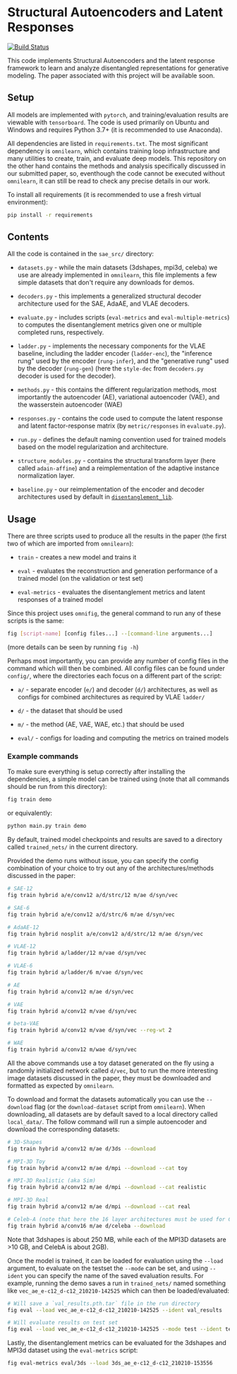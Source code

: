 # Structural Autoencoders and Latent Responses

[![Build Status](https://travis-ci.com/felixludos/learn_rep.svg?branch=master)](https://travis-ci.com/felixludos/learn_rep)

This code implements Structural Autoencoders and the latent response framework to learn and analyze disentangled representations for generative modeling. The paper associated with this project will be available soon.

## Setup

All models are implemented with `pytorch`, and training/evaluation results are viewable with `tensorboard`. The code is used primarily on Ubuntu and Windows and requires Python 3.7+ (it is recommended to use Anaconda).

All dependencies are listed in `requirements.txt`. The most significant dependency is `omnilearn`, which contains training loop infrastructure and many utilities to create, train, and evaluate deep models. This repository on the other hand contains the methods and analysis specifically discussed in our submitted paper, so, eventhough the code cannot be executed without `omnilearn`, it can still be read to check any precise details in our work.

To install all requirements (it is recommended to use a fresh virtual environment):

```bash
pip install -r requirements
```


## Contents

All the code is contained in the `sae_src/` directory:

- `datasets.py` - while the main datasets (3dshapes, mpi3d, celeba) we use are already implemented in `omnilearn`, this file implements a few simple datasets that don't require any downloads for demos.

- `decoders.py` - this implements a generalized structural decoder architecture used for the SAE, AdaAE, and VLAE decoders.

- `evaluate.py` - includes scripts (`eval-metrics` and `eval-multiple-metrics`) to computes the disentanglement metrics given one or multiple completed runs, respectively.

- `ladder.py` - implements the necessary components for the VLAE baseline, including the ladder encoder (`ladder-enc`), the "inference rung" used by the encoder (`rung-infer`), and the "generative rung" used by the decoder (`rung-gen`) (here the `style-dec` from `decoders.py` decoder is used for the decoder).

- `methods.py` - this contains the different regularization methods, most importantly the autoencoder (AE), variational autoencoder (VAE), and the wasserstein autoencoder (WAE)

- `responses.py` - contains the code used to compute the latent response and latent factor-response matrix (by `metric/responses` in `evaluate.py`).

- `run.py` - defines the default naming convention used for trained models based on the model regularization and architecture.

- `structure_modules.py` - contains the structural transform layer (here called `adain-affine`) and a reimplementation of the adaptive instance normalization layer.

- `baseline.py` - our reimplementation of the encoder and decoder architectures used by default in [`disentanglement_lib`](https://github.com/google-research/disentanglement_lib).

## Usage

There are three scripts used to produce all the results in the paper (the first two of which are imported from `omnilearn`):

- `train` - creates a new model and trains it

- `eval` - evaluates the reconstruction and generation performance of a trained model (on the validation or test set)

- `eval-metrics` - evaluates the disentanglement metrics and latent responses of a trained model

Since this project uses `omnifig`, the general command to run any of these scripts is the same:


```bash
fig [script-name] [config files...] --[command-line arguments...]
```

(more details can be seen by running `fig -h`)

Perhaps most importantly, you can provide any number of config files in the command which will then be combined. All config files can be found under `config/`, where the directories each focus on a different part of the script:

- `a/` - separate encoder (`e/`) and decoder (`d/`) architectures, as well as configs for combined architectures as required by VLAE `ladder/`

- `d/` - the dataset that should be used

- `m/` - the method (AE, VAE, WAE, etc.) that should be used

- `eval/` - configs for loading and computing the metrics on trained models


### Example commands

To make sure everything is setup correctly after installing the dependencies, a simple model can be trained using (note that all commands should be run from this directory):

```bash
fig train demo
```

or equivalently:

```bash
python main.py train demo
```

By default, trained model checkpoints and results are saved to a directory called `trained_nets/` in the current directory.

Provided the demo runs without issue, you can specify the config combination of your choice to try out any of the architectures/methods discussed in the paper:

```bash
# SAE-12
fig train hybrid a/e/conv12 a/d/strc/12 m/ae d/syn/vec

# SAE-6
fig train hybrid a/e/conv12 a/d/strc/6 m/ae d/syn/vec

# AdaAE-12
fig train hybrid nosplit a/e/conv12 a/d/strc/12 m/ae d/syn/vec

# VLAE-12
fig train hybrid a/ladder/12 m/vae d/syn/vec

# VLAE-6
fig train hybrid a/ladder/6 m/vae d/syn/vec

# AE
fig train hybrid a/conv12 m/ae d/syn/vec

# VAE
fig train hybrid a/conv12 m/vae d/syn/vec

# beta-VAE
fig train hybrid a/conv12 m/vae d/syn/vec --reg-wt 2

# WAE
fig train hybrid a/conv12 m/wae d/syn/vec
```

All the above commands use a toy dataset generated on the fly using a randomly initialized network called `d/vec`, but to run the more interesting image datasets discussed in the paper, they must be downloaded and formatted as expected by `omnilearn`. 

To download and format the datasets automatically you can use the `--download` flag (or the `download-dataset` script from `omnilearn`). When downloading, all datasets are by default saved to a local directory called `local_data/`. The follow command will run a simple autoencoder and download the corresponding datasets:

```bash
# 3D-Shapes
fig train hybrid a/conv12 m/ae d/3ds --download

# MPI-3D Toy
fig train hybrid a/conv12 m/ae d/mpi --download --cat toy

# MPI-3D Realistic (aka Sim)
fig train hybrid a/conv12 m/ae d/mpi --download --cat realistic

# MPI-3D Real
fig train hybrid a/conv12 m/ae d/mpi --download --cat real

# Celeb-A (note that here the 16 layer architectures must be used for Celeb-A)
fig train hybrid a/conv16 m/ae d/celeba --download
```

Note that 3dshapes is about 250 MB, while each of the MPI3D datasets are >10 GB, and CelebA is about 2GB).

Once the model is trained, it can be loaded for evaluation using the `--load` argument, to evaluate on the testset the `--mode` can be set, and using `--ident` you can specify the name of the saved evaluation results. For example, running the demo saves a run in `trained_nets/` named something like `vec_ae_e-c12_d-c12_210210-142525` which can then be loaded/evaluated:


```bash
# Will save a `val_results.pth.tar` file in the run directory
fig eval --load vec_ae_e-c12_d-c12_210210-142525 --ident val_results

# Will evaluate results on test set
fig eval --load vec_ae_e-c12_d-c12_210210-142525 --mode test --ident test_results
```

Lastly, the disentanglement metrics can be evaluated for the 3dshapes and MPI3d dataset using the `eval-metrics` script:

```bash
fig eval-metrics eval/3ds --load 3ds_ae_e-c12_d-c12_210210-153556
```


